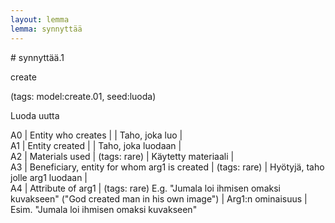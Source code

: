 ```yaml
---
layout: lemma
lemma: synnyttää
---
```


<div class="sense">
# <span class="sensename">synnyttää.1</span>

<span class="description">create</span>

(tags: model:create.01, seed:luoda)

<span class="description">Luoda uutta</span>



A0 | Entity who creates |   | Taho, joka luo |  
A1 | Entity created |   | Taho, joka luodaan |  
A2 | Materials used | (tags: rare) | Käytetty materiaali |  
A3 | Beneficiary, entity for whom arg1 is created | (tags: rare) | Hyötyjä, taho jolle arg1 luodaan |  
A4 | Attribute of arg1 | (tags: rare) E.g. "Jumala loi ihmisen omaksi kuvakseen" ("God created man in his own image") | Arg1:n ominaisuus | Esim. "Jumala loi ihmisen omaksi kuvakseen"

</div>

